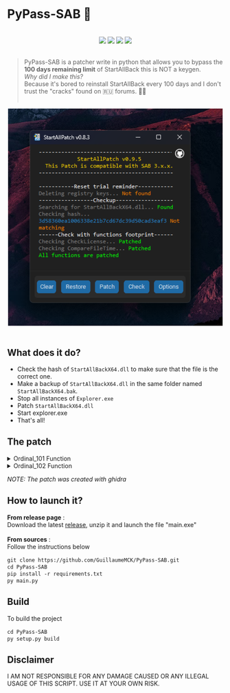# PyPass-SAB 🐍

<div align="center">
    <br>
    <img src="https://img.shields.io/badge/Python-3.10-blue.svg">
    <img src="https://img.shields.io/github/languages/code-size/GuillaumeMCK/PyPass-SAB">
    <img src="https://img.shields.io/badge/Platform-Windows-blue.svg">
    <a href="https://github.com/GuillaumeMCK/PyPass-SAB/releases">
        <img src="https://img.shields.io/github/downloads/GuillaumeMCK/PyPass-SAB/total">
    </a>
</div>
<br/>

> PyPass-SAB is a patcher write in python that allows you to bypass the **100 days remaining limit**
> of StartAllBack this is NOT a keygen. <br/>
> *Why did I make this?*<br/>
> Because it's bored to reinstall StartAllBack every 100 days and I don't trust
> the "cracks" found on 🇷🇺 forums. 🤷‍♂ <br/>
> <br/>
<div align="center">
    <img src="https://raw.githubusercontent.com/GuillaumeMCK/PyPass-SAB/main/.assets/banner.png" width="500">
</div>
<br>

## What does it do?

- Check the hash of `StartAllBackX64.dll` to make sure that the file is the correct one.
- Make a backup of `StartAllBackX64.dll` in the same folder named `StartAllBackX64.bak`.
- Stop all instances of `Explorer.exe`
- Patch `StartAllBackX64.dll`
- Start explorer.exe
- That's all!

## The patch

<details>
  <summary>Ordinal_101 Function</summary>

```asm
                      *************************************************************
                      *                                                             
                      *   FUNCTION                                                  
                      *************************************************************
                      undefined8  __fastcall  Ordinal_101 (void )
      undefined8        RAX:8          <RETURN>
                      0x2164  101  
                      Ordinal_101                                     XREF[4]:     Entry Point (*) ,  180027af9 (c) , 
                                                                                   18008a9bc (*) ,  1800920fc (*)   
180002164  b8  00  00      MOV        EAX ,0x0
           00  00
180002169  c3              RET
```
</details>

<details>
  <summary>Ordinal_102 Function</summary>

```asm
                      *************************************************************
                      *                                                             
                      *   FUNCTION                                                  
                      *************************************************************
                      undefined8  __fastcall  Ordinal_102 (undefined8 *  param_1 )
      undefined8        RAX:8          <RETURN>
      undefined8 *      RCX:8          param_1
                      0x1f68  102  
                      Ordinal_102                                     XREF[4]:     Entry Point (*) ,  180027aeb (c) , 
                                                                                   18008a9c0 (*) ,  1800920e4 (*)   
180001f68  48  c7  01      MOV        qword ptr [param_1 ],0x1
           01  00  00 
           00
180001f6f  b8  01  00      MOV        EAX ,0x1
           00  00
180001f74  c3              RET
```
</details>

*NOTE: The patch was created with ghidra*

## How to launch it?

**From release page** : <br/>
Download the latest [release](https://github.com/GuillaumeMCK/PyPass-SAB/releases), unzip it and launch the file "main.exe"
<br><br/>
**From sources** : <br/>
Follow the instructions below <br/>

```batch
git clone https://github.com/GuillaumeMCK/PyPass-SAB.git
cd PyPass-SAB
pip install -r requirements.txt
py main.py
```

## Build

To build the project

```batch
cd PyPass-SAB
py setup.py build
```

## Disclaimer

I AM NOT RESPONSIBLE FOR ANY DAMAGE CAUSED OR ANY ILLEGAL USAGE OF THIS SCRIPT.
USE IT AT YOUR OWN RISK.
